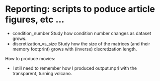 # Reporting: scripts to poduce article figures, etc ...

  * condition_number
    Study how condition number changes as dataset grows.
  * discretization_vs_size
    Study how the size of the matrices (and their memory footprint) grows with
    (inverse) discretization length.


How to produce movies:
 - I still need to remember how I produced output.mp4 with the transparent,
turning volcano.
